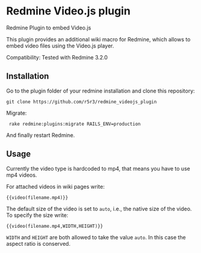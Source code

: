 # Redmine Video.js plugin
Redmine Plugin to embed Video.js

This plugin provides an additional wiki macro for Redmine, which allows to embed video files using the Video.js player.

Compatibility: Tested with Redmine 3.2.0

## Installation
Go to the plugin folder of your redmine installation and clone this repository:

    git clone https://github.com/r5r3/redmine_videojs_plugin

Migrate:

     rake redmine:plugins:migrate RAILS_ENV=production

And finally restart Redmine.

## Usage

Currently the video type is hardcoded to mp4, that means you have to use mp4 videos.

For attached videos in wiki pages write:

    {{video(filename.mp4)}}

The default size of the video is set to ```auto```, i.e., the native size of the video. To specify the size write:

    {{video(filename.mp4,WIDTH,HEIGHT)}}

```WIDTH``` and ```HEIGHT``` are both allowed to take the value ```auto```. In this case the aspect ratio is conserved. 
